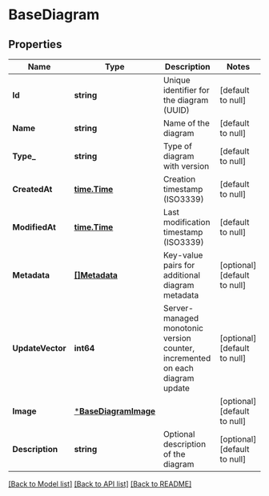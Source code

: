 # BaseDiagram

## Properties
Name | Type | Description | Notes
------------ | ------------- | ------------- | -------------
**Id** | **string** | Unique identifier for the diagram (UUID) | [default to null]
**Name** | **string** | Name of the diagram | [default to null]
**Type_** | **string** | Type of diagram with version | [default to null]
**CreatedAt** | [**time.Time**](time.Time.md) | Creation timestamp (ISO3339) | [default to null]
**ModifiedAt** | [**time.Time**](time.Time.md) | Last modification timestamp (ISO3339) | [default to null]
**Metadata** | [**[]Metadata**](Metadata.md) | Key-value pairs for additional diagram metadata | [optional] [default to null]
**UpdateVector** | **int64** | Server-managed monotonic version counter, incremented on each diagram update | [optional] [default to null]
**Image** | [***BaseDiagramImage**](BaseDiagram_image.md) |  | [optional] [default to null]
**Description** | **string** | Optional description of the diagram | [optional] [default to null]

[[Back to Model list]](../README.md#documentation-for-models) [[Back to API list]](../README.md#documentation-for-api-endpoints) [[Back to README]](../README.md)

